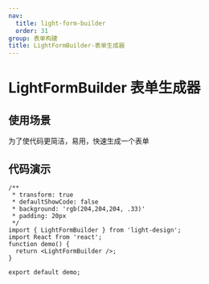 ```yaml
---
nav:
  title: light-form-builder
  order: 31
group: 表单构建
title: LightFormBuilder-表单生成器
---
```


# LightFormBuilder 表单生成器

## 使用场景

为了使代码更简洁，易用，快速生成一个表单

## 代码演示

```tsx
/**
 * transform: true
 * defaultShowCode: false
 * background: 'rgb(204,204,204, .33)'
 * padding: 20px
 */
import { LightFormBuilder } from 'light-design';
import React from 'react';
function demo() {
  return <LightFormBuilder />;
}

export default demo;
```
